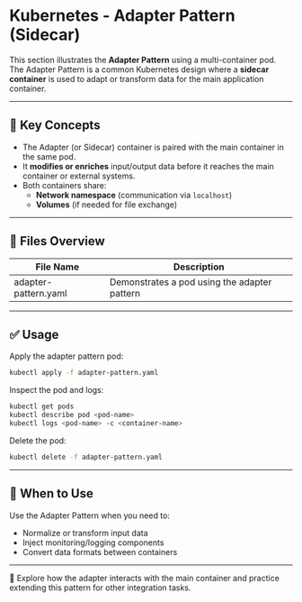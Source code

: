 # Kubernetes - Adapter Pattern (Sidecar)

This section illustrates the **Adapter Pattern** using a multi-container pod.  
The Adapter Pattern is a common Kubernetes design where a **sidecar container** is used to adapt or transform data for the main application container.

---

## 🧠 Key Concepts

- The Adapter (or Sidecar) container is paired with the main container in the same pod.
- It **modifies or enriches** input/output data before it reaches the main container or external systems.
- Both containers share:
  - **Network namespace** (communication via `localhost`)
  - **Volumes** (if needed for file exchange)

---

## 📁 Files Overview

| File Name              | Description                               |
|-----------------------|-------------------------------------------|
| adapter-pattern.yaml  | Demonstrates a pod using the adapter pattern |

---

## ✅ Usage

Apply the adapter pattern pod:
```bash
kubectl apply -f adapter-pattern.yaml
```

Inspect the pod and logs:
```bash
kubectl get pods
kubectl describe pod <pod-name>
kubectl logs <pod-name> -c <container-name>
```

Delete the pod:
```bash
kubectl delete -f adapter-pattern.yaml
```

---

## 📌 When to Use

Use the Adapter Pattern when you need to:
- Normalize or transform input data
- Inject monitoring/logging components
- Convert data formats between containers

---

🧠 Explore how the adapter interacts with the main container and practice extending this pattern for other integration tasks.
